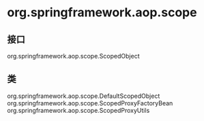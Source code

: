 # org.springframework.aop.scope

## 接口

org.springframework.aop.scope.ScopedObject

## 类

org.springframework.aop.scope.DefaultScopedObject
org.springframework.aop.scope.ScopedProxyFactoryBean
org.springframework.aop.scope.ScopedProxyUtils





